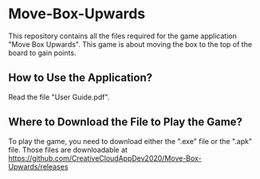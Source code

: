 # Move-Box-Upwards
This repository contains all the files required for the game application "Move Box Upwards". This game is about moving
the box to the top of the board to gain points.

## How to Use the Application?
Read the file "User Guide.pdf".

## Where to Download the File to Play the Game?
To play the game, you need to download either the ".exe" file or the ".apk" file. 
Those files are downloadable at https://github.com/CreativeCloudAppDev2020/Move-Box-Upwards/releases
